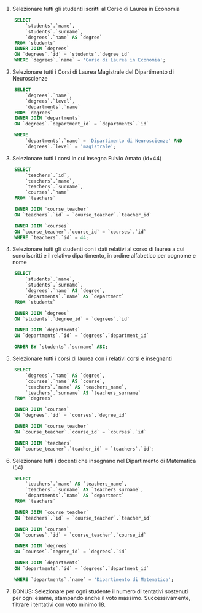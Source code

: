 1. Selezionare tutti gli studenti iscritti al Corso di Laurea in Economia

```sql
    SELECT
        `students`.`name`,
        `students`.`surname`,
        `degrees`.`name` AS `degree`
    FROM `students`
    INNER JOIN `degrees`
    ON `degrees`.`id` = `students`.`degree_id`
    WHERE `degrees`.`name` = 'Corso di Laurea in Economia';
```

2. Selezionare tutti i Corsi di Laurea Magistrale del Dipartimento di
   Neuroscienze

```sql
    SELECT
        `degrees`.`name`,
        `degrees`.`level`,
        `departments`.`name`
    FROM `degrees`
    INNER JOIN `departments`
    ON `degrees`.`department_id` = `departments`.`id`

    WHERE
        `departments`.`name` = 'Dipartimento di Neuroscienze' AND
        `degrees`.`level` = 'magistrale';
```

3. Selezionare tutti i corsi in cui insegna Fulvio Amato (id=44)

```sql
    SELECT
        `teachers`.`id`,
        `teachers`.`name`,
        `teachers`.`surname`,
        `courses`.`name`
    FROM `teachers`

    INNER JOIN `course_teacher`
    ON `teachers`.`id` = `course_teacher`.`teacher_id`

    INNER JOIN `courses`
    ON `course_teacher`.`course_id` = `courses`.`id`
    WHERE `teachers`.`id` = 44;
```

4. Selezionare tutti gli studenti con i dati relativi al corso di laurea a cui
   sono iscritti e il relativo dipartimento, in ordine alfabetico per cognome e
   nome

```sql
    SELECT
        `students`.`name`,
        `students`.`surname`,
        `degrees`.`name` AS `degree`,
        `departments`.`name` AS `department`
    FROM `students`

    INNER JOIN `degrees`
    ON `students`.`degree_id` = `degrees`.`id`

    INNER JOIN `departments`
    ON `departments`.`id` = `degrees`.`department_id`

    ORDER BY `students`.`surname` ASC;
```

5. Selezionare tutti i corsi di laurea con i relativi corsi e insegnanti

```sql
    SELECT
        `degrees`.`name` AS `degree`,
        `courses`.`name` AS `course`,
        `teachers`.`name` AS `teachers_name`,
        `teachers`.`surname` AS `teachers_surname`
    FROM `degrees`

    INNER JOIN `courses`
    ON `degrees`.`id` = `courses`.`degree_id`

    INNER JOIN `course_teacher`
    ON `course_teacher`.`course_id` = `courses`.`id`

    INNER JOIN `teachers`
    ON `course_teacher`.`teacher_id` = `teachers`.`id`;
```

6. Selezionare tutti i docenti che insegnano nel Dipartimento di
   Matematica (54)

```sql
    SELECT
        `teachers`.`name` AS `teachers_name`,
        `teachers`.`surname` AS `teachers_surname`,
        `departments`.`name` AS `department`
    FROM `teachers`

    INNER JOIN `course_teacher`
    ON `teachers`.`id` = `course_teacher`.`teacher_id`

    INNER JOIN `courses`
    ON `courses`.`id` = `course_teacher`.`course_id`

    INNER JOIN `degrees`
    ON `courses`.`degree_id` = `degrees`.`id`

    INNER JOIN `departments`
    ON `departments`.`id` = `degrees`.`department_id`

    WHERE `departments`.`name` = 'Dipartimento di Matematica';
```

7. BONUS: Selezionare per ogni studente il numero di tentativi sostenuti
   per ogni esame, stampando anche il voto massimo. Successivamente,
   filtrare i tentativi con voto minimo 18.

```sql

```
